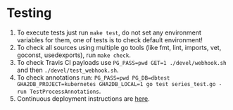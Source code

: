 # Testing
1. To execute tests just run `make test`, do not set any environment variables for them, one of tests is to check default environment!
2. To check all sources using multiple go tools (like fmt, lint, imports, vet, goconst, usedexports), run `make check`.
3. To check Travis CI payloads use `PG_PASS=pwd GET=1 ./devel/webhook.sh` and then `./devel/test_webhook.sh`.
4. To check annotations run:  `PG_PASS=pwd PG_DB=dbtest GHA2DB_PROJECT=kubernetes GHA2DB_LOCAL=1 go test series_test.go -run TestProcessAnnotations`.
4. Continuous deployment instructions are [here](https://github.com/cncf/devstats/blob/master/CONTINUOUS_DEPLOYMENT.md).
